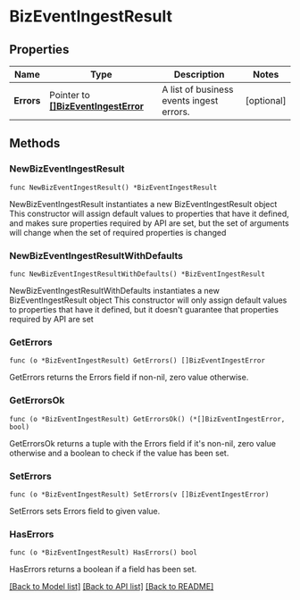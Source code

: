 # BizEventIngestResult

## Properties

Name | Type | Description | Notes
------------ | ------------- | ------------- | -------------
**Errors** | Pointer to [**[]BizEventIngestError**](BizEventIngestError.md) | A list of business events ingest errors. | [optional] 

## Methods

### NewBizEventIngestResult

`func NewBizEventIngestResult() *BizEventIngestResult`

NewBizEventIngestResult instantiates a new BizEventIngestResult object
This constructor will assign default values to properties that have it defined,
and makes sure properties required by API are set, but the set of arguments
will change when the set of required properties is changed

### NewBizEventIngestResultWithDefaults

`func NewBizEventIngestResultWithDefaults() *BizEventIngestResult`

NewBizEventIngestResultWithDefaults instantiates a new BizEventIngestResult object
This constructor will only assign default values to properties that have it defined,
but it doesn't guarantee that properties required by API are set

### GetErrors

`func (o *BizEventIngestResult) GetErrors() []BizEventIngestError`

GetErrors returns the Errors field if non-nil, zero value otherwise.

### GetErrorsOk

`func (o *BizEventIngestResult) GetErrorsOk() (*[]BizEventIngestError, bool)`

GetErrorsOk returns a tuple with the Errors field if it's non-nil, zero value otherwise
and a boolean to check if the value has been set.

### SetErrors

`func (o *BizEventIngestResult) SetErrors(v []BizEventIngestError)`

SetErrors sets Errors field to given value.

### HasErrors

`func (o *BizEventIngestResult) HasErrors() bool`

HasErrors returns a boolean if a field has been set.


[[Back to Model list]](../README.md#documentation-for-models) [[Back to API list]](../README.md#documentation-for-api-endpoints) [[Back to README]](../README.md)


